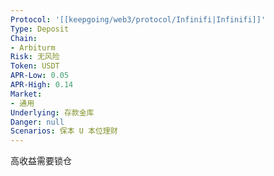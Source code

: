 ```yaml
---
Protocol: '[[keepgoing/web3/protocol/Infinifi|Infinifi]]'
Type: Deposit
Chain:
- Arbiturm
Risk: 无风险
Token: USDT
APR-Low: 0.05
APR-High: 0.14
Market:
- 通用
Underlying: 存款金库
Danger: null
Scenarios: 保本 U 本位理财
---
```

高收益需要锁仓